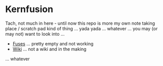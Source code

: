 # Kernfusion

Tach, not much in here - until now this repo is more my own note taking place / scratch pad kind of thing ... yada yada ... whatever ... you may (or may not) want to look into ...

- [Fuses](Fuses/README.md) ... pretty empty and not working
- [Wiki](https://nmbr73.github.io/Kernfusion/) ... not a wiki and in the making

... whatever
